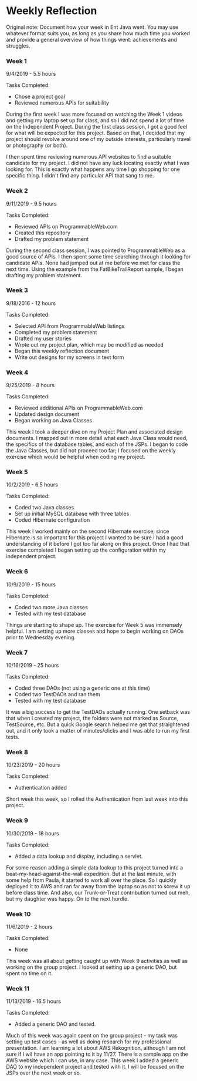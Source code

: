 # Weekly Reflection

Original note: Document how your week in Ent Java went. You may use whatever format suits you, as long as you share how much time you worked and provide a general overview of how things went: achievements and struggles. 


### Week 1

9/4/2019 - 5.5 hours

Tasks Completed:
 * Chose a project goal
 * Reviewed numerous APIs for suitability
 
During the first week I was more focused on watching the Week 1 videos and getting my laptop set up for class, and so I did not spend a lot of time on the Independent Project. During the first class session, I got a good feel for what will be expected for this project. Based on that, I decided that my project should revolve around one of my outside interests, particularly travel or photography (or both).

I then spent time reviewing numerous API websites to find a suitable candidate for my project. I did not have any luck locating exactly what I was looking for. This is exactly what happens any time I go shopping for one specific thing. I didn't find any particular API that sang to me.


### Week 2

9/11/2019 - 9.5 hours

Tasks Completed:
 * Reviewed APIs on ProgrammableWeb.com
 * Created this repository 
 * Drafted my problem statement

During the second class session, I was pointed to ProgrammableWeb as a good source of APIs. I then spent some time searching through it looking for candidate APIs. None had jumped out at me before we met for class the next time. Using the example from the FatBikeTrailReport sample, I began drafting my problem statement.


### Week 3

9/18/2016 - 12 hours

Tasks Completed:
 * Selected API from ProgrammableWeb listings
 * Completed my problem statement
 * Drafted my user stories
 * Wrote out my project plan, which may be modified as needed
 * Began this weekly reflection document
 * Write out designs for my screens in text form


### Week 4

9/25/2019 - 8 hours

Tasks Completed:
 * Reviewed additional APIs on ProgrammableWeb.com
 * Updated design document 
 * Began working on Java Classes

This week I took a deeper dive on my Project Plan and associated design documents. I mapped out in more detail what each Java Class would need, the specifics of the database tables, and each of the JSPs. I began to code the Java Classes, but did not proceed too far; I focused on the weekly exercise which would be helpful when coding my project.


### Week 5

10/2/2019 - 6.5 hours

Tasks Completed:
 * Coded two Java classes
 * Set up initial MySQL database with three tables 
 * Coded Hibernate configuration

This week I worked mainly on the second Hibernate exercise; since Hibernate is so important for this project I wanted to be sure I had a good understanding of it before I got too far along on this project. Once I had that exercise completed I began setting up the configuration within my independent project.


### Week 6

10/9/2019 - 15 hours

Tasks Completed:
 * Coded two more Java classes
 * Tested with my test database 

Things are starting to shape up. The exercise for Week 5 was immensely helpful. I am setting up more classes and hope to begin working on DAOs prior to Wednesday evening.


### Week 7

10/16/2019 - 25 hours

Tasks Completed:
 * Coded three DAOs (not using a generic one at this time)
 * Coded two TestDAOs and ran them
 * Tested with my test database 

It was a big success to get the TestDAOs actually running. One setback was that when I created my project, the folders were not marked as Source, TestSource, etc. But a quick Google search helped me get that straightened out, and it only took a matter of minutes/clicks and I was able to run my first tests.

### Week 8

10/23/2019 - 20 hours

Tasks Completed:
 * Authentication added

Short week this week, so I rolled the Authentication from last week into this project.

### Week 9

10/30/2019 - 18 hours

Tasks Completed:
 * Added a data lookup and display, including a servlet.

For some reason adding a simple data lookup to this project turned into a beat-my-head-against-the-wall expedition. But at the last minute, with some help from Paula, it started to work all over the place. So I quickly deployed it to AWS and ran far away from the laptop so as not to screw it up before class time. And also, our Trunk-or-Treat contribution turned out meh, but my daughter was happy. On to the next hurdle.

### Week 10

11/6/2019 - 2 hours

Tasks Completed:
 * None

This week was all about getting caught up with Week 9 activities as well as working on the group project. I looked at setting up a generic DAO, but spent no time on it.

### Week 11

11/13/2019 - 16.5 hours

Tasks Completed:
 * Added a generic DAO and tested.

Much of this week was again spent on the group project - my task was setting up test cases - as well as doing research for my professional presentation. I am learning a lot about AWS Rekognition, although I am not sure if I wil have an app pointing to it by 11/27. There is a sample app on the AWS website which I can use, in any case. This week I added a generic DAO to my independent project and tested with it.  I will be focused on the JSPs over the next week or so.
 
